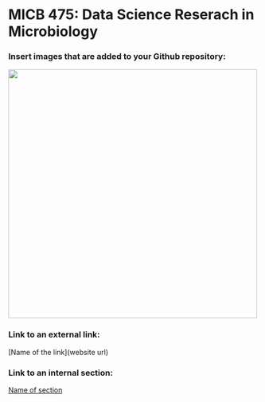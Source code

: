 # MICB 475: Data Science Reserach in Microbiology


### Insert images that are added to your Github repository:
<img src="file-path-within-your-repository/img.png" height="500" width="500">

### Link to an external link:
[Name of the link](website url)

### Link to an internal section:
[Name of section](#section_name)
